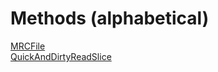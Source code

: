# Methods (alphabetical)

[MRCFile](../reference/classes/MRCFile/ReadSliceFromDisk.md)  
[QuickAndDirtyReadSlice](../reference/classes/Image/QuickAndDirtyReadSlice.md)  
